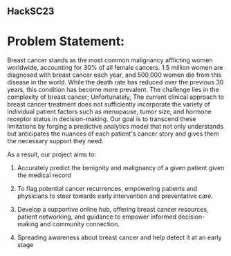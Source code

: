 ## HackSC23
# Problem Statement:

Breast cancer stands as the most common malignancy afflicting women worldwide, accounting for 30% of all female cancers. 1.5 million women are diagnosed with breast cancer each year, and 500,000 women die from this disease in the world.  While the death rate has reduced over the previous 30 years, this condition has become more prevalent. The challenge lies in the complexity of breast cancer; Unfortunately, The current clinical approach to breast cancer treatment does not sufficiently incorporate the variety of individual patient factors such as menopause, tumor size, and hormone receptor status in decision-making.  Our goal is to transcend these limitations by forging a predictive analytics model that not only understands but anticipates the nuances of each patient's cancer story and gives them the necessary support they need.

As a result, our project aims to:

1. Accurately predict the benignity and malignancy of a given patient given the medical record
   
2. To flag potential cancer recurrences, empowering patients and physicians to steer towards early intervention and preventative care. 

3. Develop a supportive online hub, offering breast cancer resources, patient networking, and guidance to empower informed decision-making and community connection.

4. Spreading awareness about breast cancer and help detect it at an early stage
